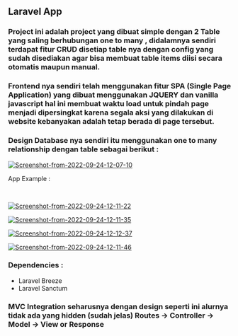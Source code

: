 ## Laravel App

### Project ini adalah project yang dibuat simple dengan 2 Table yang saling berhubungan one to many , didalamnya sendiri terdapat fitur CRUD disetiap table nya dengan config yang sudah disediakan agar bisa membuat table items diisi secara otomatis maupun manual.

### Frontend nya sendiri telah menggunakan fitur SPA (Single Page Application) yang dibuat menggunakan JQUERY dan vanilla javascript hal ini membuat waktu load untuk pindah page menjadi dipersingkat karena segala aksi yang dilakukan di website kebanyakan adalah tetap berada di page tersebut.

### Design Database nya sendiri itu menggunakan one to many relationship dengan table sebagai berikut :

<a href="https://ibb.co/zsc0hPn"><img src="https://i.ibb.co/gy1BMtj/Screenshot-from-2022-09-24-12-07-10.png" alt="Screenshot-from-2022-09-24-12-07-10" border="0" /></a>


App Example :

</br>

<a href="https://ibb.co/w7GJVm9"><img src="https://i.ibb.co/ypvhtjw/Screenshot-from-2022-09-24-12-11-22.png" alt="Screenshot-from-2022-09-24-12-11-22" border="0" /></a>

<a href="https://ibb.co/D5HMKfM"><img src="https://i.ibb.co/cDS8Th8/Screenshot-from-2022-09-24-12-11-35.png" alt="Screenshot-from-2022-09-24-12-11-35" border="0" /></a>

<a href="https://ibb.co/PWsZxVF"><img src="https://i.ibb.co/SmDXNZ5/Screenshot-from-2022-09-24-12-12-37.png" alt="Screenshot-from-2022-09-24-12-12-37" border="0" /></a>

<a href="https://ibb.co/zG0MnDc"><img src="https://i.ibb.co/MM3v2QT/Screenshot-from-2022-09-24-12-11-46.png" alt="Screenshot-from-2022-09-24-12-11-46" border="0" /></a>

### Dependencies : 
- Laravel Breeze
- Laravel Sanctum

### MVC Integration seharusnya dengan design seperti ini alurnya tidak ada yang hidden (sudah jelas) Routes -> Controller -> Model -> View or Response

